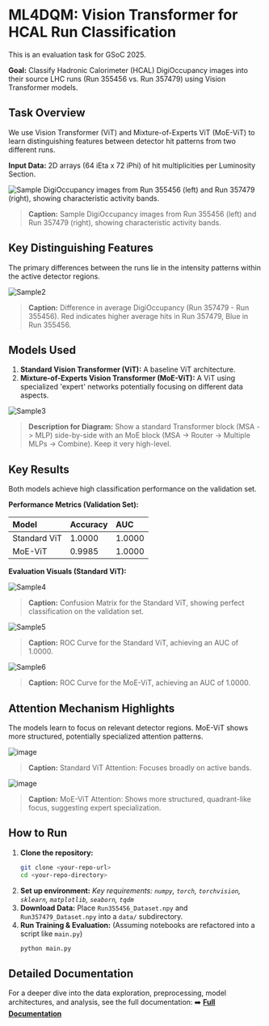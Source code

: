 # ML4DQM: Vision Transformer for HCAL Run Classification

This is an evaluation task for GSoC 2025. 

**Goal:** Classify Hadronic Calorimeter (HCAL) DigiOccupancy images into their source LHC runs (Run 355456 vs. Run 357479) using Vision Transformer models.

## Task Overview

We use Vision Transformer (ViT) and Mixture-of-Experts ViT (MoE-ViT) to learn distinguishing features between detector hit patterns from two different runs.

**Input Data:** 2D arrays (64 iEta x 72 iPhi) of hit multiplicities per Luminosity Section.

![Sample DigiOccupancy images from Run 355456 (left) and Run 357479 (right), showing characteristic activity bands.](images/sample_images.png)
> **Caption:** Sample DigiOccupancy images from Run 355456 (left) and Run 357479 (right), showing characteristic activity bands.

## Key Distinguishing Features

The primary differences between the runs lie in the intensity patterns within the active detector regions.

![Sample2](images/difference_map.png)
> **Caption:** Difference in average DigiOccupancy (Run 357479 - Run 355456). Red indicates higher average hits in Run 357479, Blue in Run 355456.

## Models Used

1.  **Standard Vision Transformer (ViT):** A baseline ViT architecture.
2.  **Mixture-of-Experts Vision Transformer (MoE-ViT):** A ViT using specialized 'expert' networks potentially focusing on different data aspects.

![Sample3](images/vit-vs-moe.png)
> **Description for Diagram:** Show a standard Transformer block (MSA -> MLP) side-by-side with an MoE block (MSA -> Router -> Multiple MLPs -> Combine). Keep it very high-level.

## Key Results

Both models achieve high classification performance on the validation set.

**Performance Metrics (Validation Set):**

| Model        | Accuracy | AUC    |
| :----------- | :------- | :----- |
| Standard ViT | 1.0000   | 1.0000 |
| MoE-ViT      | 0.9985   | 1.0000 |

**Evaluation Visuals (Standard ViT):**

![Sample4](images/confusion_matrix.png)
> **Caption:** Confusion Matrix for the Standard ViT, showing perfect classification on the validation set.

![Sample5](images/roc_curve.png)
> **Caption:** ROC Curve for the Standard ViT, achieving an AUC of 1.0000.

![Sample6](images/roc_curve_moe.png)
> **Caption:** ROC Curve for the MoE-ViT, achieving an AUC of 1.0000.

## Attention Mechanism Highlights

The models learn to focus on relevant detector regions. MoE-ViT shows more structured, potentially specialized attention patterns.

![image](https://github.com/user-attachments/assets/f166f3a1-d6a2-4c30-8211-84adcf055161)
> **Caption:** Standard ViT Attention: Focuses broadly on active bands.

![image](https://github.com/user-attachments/assets/6d2a93ee-740f-47c8-ba97-0591031a8439)
> **Caption:** MoE-ViT Attention: Shows more structured, quadrant-like focus, suggesting expert specialization.

## How to Run

1.  **Clone the repository:**
    ```bash
    git clone <your-repo-url>
    cd <your-repo-directory>
    ```
2.  **Set up environment:** 
    *Key requirements: `numpy`, `torch`, `torchvision`, `sklearn`, `matplotlib`, `seaborn`, `tqdm`*
3.  **Download Data:** Place `Run355456_Dataset.npy` and `Run357479_Dataset.npy` into a `data/` subdirectory.
4.  **Run Training & Evaluation:** (Assuming notebooks are refactored into a script like `main.py`)
    ```bash
    python main.py
    ```
    
## Detailed Documentation

For a deeper dive into the data exploration, preprocessing, model architectures, and analysis, see the full documentation:
➡️ **[Full Documentation](Documentation.md)**
